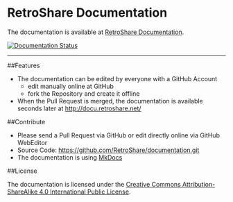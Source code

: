 # RetroShare Documentation

The documentation is available at [RetroShare Documentation](http://docu.retroshare.net/).

[![Documentation Status](https://readthedocs.org/projects/retroshare/badge/?version=latest)](http://retroshare.readthedocs.io/en/latest/?badge=latest) 

---

##Features

- The documentation can be edited by everyone with a GitHub Account
  - edit manually online at GitHub 
  - fork the Repository and create it offline
- When the Pull Request is merged, the documentation is available seconds later at http://docu.retroshare.net/

##Contribute

- Please send a Pull Request via GitHub or edit directly online via GitHub WebEditor
- Source Code: https://github.com/RetroShare/documentation.git
- The documentation is using [MkDocs](http://www.mkdocs.org/user-guide/writing-your-docs/)

##License

The documentation is licensed under the [Creative Commons Attribution-ShareAlike 4.0 International Public License](https://creativecommons.org/licenses/by-sa/4.0/).


